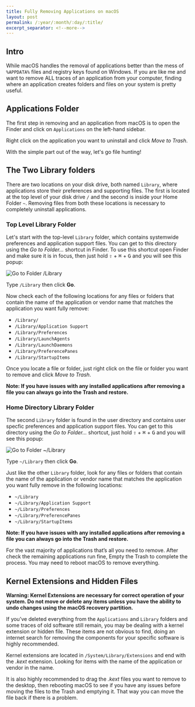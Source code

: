 ```yaml
---
title: Fully Removing Applications on macOS
layout: post
permalink: /:year/:month/:day/:title/
excerpt_separator: <!--more-->
---
```


## Intro
While macOS handles the removal of applications better than the mess of `%APPDATA%` files and registry keys found on Windows. If you are like me and want to remove ALL traces of an application from your computer, finding where an application creates folders and files on your system is pretty useful.

## Applications Folder
The first step in removing and an application from macOS is to open the Finder and click on `Applications` on the left-hand sidebar.

Right click on the application you want to uninstall and click *Move to Trash*.

With the simple part out of the way, let's go file hunting!

## The Two Library folders
There are two locations on your disk drive, both named `Library`, where applications store their preferences and supporting files. The first is located at the top level of your disk drive `/` and the second is inside your Home Folder `~`. Removing files from both these locations is necessary to completely uninstall applications.

### Top Level Library Folder
Let's start with the top-level `Library` folder, which contains systemwide preferences and application support files. You can get to this directory using the *Go to Folder...* shortcut in Finder. To use this shortcut open Finder and make sure it is in focus, then just hold <kbd>⇧</kbd> + <kbd>⌘</kbd> + <kbd>G</kbd> and you will see this popup:

<img src="//dl.dropboxusercontent.com/s/vgdqusckbx3vbam/image1.png" alt="Go to Folder /Library">

Type `/Library` then click **Go**.

Now check each of the following locations for any files or folders that contain the name of the application or vendor name that matches the application you want fully remove:

* `/Library/`
* `/Library/Application Support`
* `/Library/Preferences`
* `/Library/LaunchAgents`
* `/Library/LaunchDaemons`
* `/Library/PreferencePanes`
* `/Library/StartupItems`

Once you locate a file or folder, just right click on the file or folder you want to remove and click *Move to Trash*.

**Note: If you have issues with any installed applications after removing a file you can always go into the Trash and restore.**

### Home Directory Library Folder
The second `Library` folder is found in the user directory and contains user specfic preferences and application support files. You can get to this directory using the *Go to Folder...* shortcut, just hold <kbd>⇧</kbd> + <kbd>⌘</kbd> + <kbd>G</kbd> and you will see this popup:

<img src="//dl.dropboxusercontent.com/s/2qnmcsvhnc9gatf/image2.png" alt="Go to Folder ~/Library">

Type `~/Library` then click **Go**.

Just like the other `Library` folder, look for any files or folders that contain the name of the application or vendor name that matches the application you want fully remove in the following locations:

* `~/Library`
* `~/Library/Application Support`
* `~/Library/Preferences`
* `~/Library/PreferencePanes`
* `~/Library/StartupItems`

**Note: If you have issues with any installed applications after removing a file you can always go into the Trash and restore.**

For the vast majority of applications that’s all you need to remove. After check the remaining applications run fine, Empty the Trash to complete the process. You may need to reboot macOS to remove everything.

## Kernel Extensions and Hidden Files

**Warning: Kernel Extensions are necessary for correct operation of your system. Do not move or delete any items unless you have the ability to undo changes using the macOS recovery partition.**

If you’ve deleted everything from the `Applications` and `Library` folders and some traces of old software still remain, you may be dealing with a kernel extension or hidden file. These items are not obvious to find, doing an internet search for removing the components for your specific software is highly recommended.

Kernel extensions are located in `/System/Library/Extensions` and end with the *.kext* extension. Looking for items with the name of the application or vendor in the name. 

It is also highly recommended to drag the *.kext* files you want to remove to the desktop, then rebooting macOS to see if you have any issues before moving the files to the Trash and emptying it. That way you can move the file back if there is a problem.
